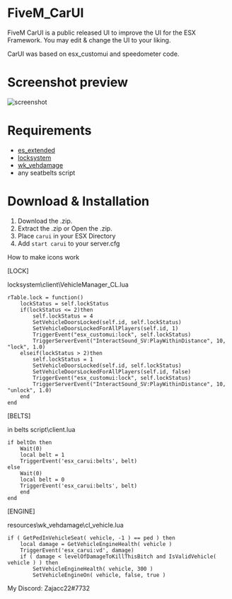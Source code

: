 # FiveM_CarUI
FiveM CarUI is a public released UI to improve the UI for the ESX Framework. You may edit & change the UI to your liking.

CarUI was based on esx_customui and speedometer code. 

# Screenshot preview
![screenshot](https://cdn.discordapp.com/attachments/506939695465365517/506942879944671272/unknown.png)

# Requirements
* [es_extended](https://github.com/ESX-Org/es_extended)
* [locksystem](https://github.com/acecconato/FiveM_LockSystem)
* [wk_vehdamage](https://forum.fivem.net/t/release-rp-vehicle-damage-system-1-0-1/39563)
* any seatbelts script

# Download & Installation
1) Download the .zip.
2) Extract the .zip or Open the .zip.
3) Place `carui` in your ESX Directory
4) Add `start carui` to your server.cfg

How to make icons work

[LOCK]

locksystem\client\VehicleManager_CL.lua

```
rTable.lock = function()
	lockStatus = self.lockStatus
	if(lockStatus <= 2)then
		self.lockStatus = 4
		SetVehicleDoorsLocked(self.id, self.lockStatus)
		SetVehicleDoorsLockedForAllPlayers(self.id, 1)
		TriggerEvent("esx_customui:lock", self.lockStatus)
		TriggerServerEvent("InteractSound_SV:PlayWithinDistance", 10, "lock", 1.0)
	elseif(lockStatus > 2)then
		self.lockStatus = 1
		SetVehicleDoorsLocked(self.id, self.lockStatus)
		SetVehicleDoorsLockedForAllPlayers(self.id, false)
		TriggerEvent("esx_customui:lock", self.lockStatus)
		TriggerServerEvent("InteractSound_SV:PlayWithinDistance", 10, "unlock", 1.0)
	end
end
```

[BELTS]

in belts script\client.lua

```
if beltOn then 
    Wait(0)
	local belt = 1
	TriggerEvent('esx_carui:belts', belt)
else
    Wait(0)
	local belt = 0
	TriggerEvent('esx_carui:belts', belt)
	end 
end
```

[ENGINE]

resources\wk_vehdamage\cl_vehicle.lua
```		
if ( GetPedInVehicleSeat( vehicle, -1 ) == ped ) then 
    local damage = GetVehicleEngineHealth( vehicle )
	TriggerEvent('esx_carui:vd', damage)
	if ( damage < levelOfDamageToKillThisBitch and IsValidVehicle( vehicle ) ) then 
        SetVehicleEngineHealth( vehicle, 300 )
        SetVehicleEngineOn( vehicle, false, true )
```
	
My Discord: Zajacc22#7732

